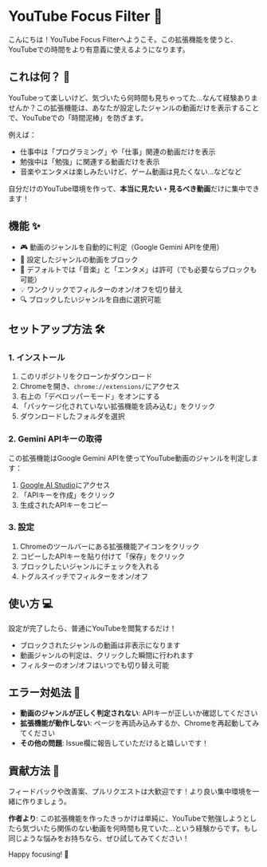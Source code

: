 # YouTube Focus Filter 🎯

こんにちは！YouTube Focus Filterへようこそ。この拡張機能を使うと、YouTubeでの時間をより有意義に使えるようになります。

## これは何？ 🤔

YouTubeって楽しいけど、気づいたら何時間も見ちゃってた...なんて経験ありませんか？この拡張機能は、あなたが設定したジャンルの動画だけを表示することで、YouTubeでの「時間泥棒」を防ぎます。

例えば：
- 仕事中は「プログラミング」や「仕事」関連の動画だけを表示
- 勉強中は「勉強」に関連する動画だけを表示
- 音楽やエンタメは楽しみたいけど、ゲーム動画は見たくない...などなど

自分だけのYouTube環境を作って、**本当に見たい・見るべき動画**だけに集中できます！

## 機能 ✨

- 🎮 動画のジャンルを自動的に判定（Google Gemini APIを使用）
- 🚫 設定したジャンルの動画をブロック
- 🎵 デフォルトでは「音楽」と「エンタメ」は許可（でも必要ならブロックも可能）
- 💡 ワンクリックでフィルターのオン/オフを切り替え
- 🔍 ブロックしたいジャンルを自由に選択可能

## セットアップ方法 🛠️

### 1. インストール

1. このリポジトリをクローンかダウンロード
2. Chromeを開き、`chrome://extensions/`にアクセス
3. 右上の「デベロッパーモード」をオンにする
4. 「パッケージ化されていない拡張機能を読み込む」をクリック
5. ダウンロードしたフォルダを選択

### 2. Gemini APIキーの取得

この拡張機能はGoogle Gemini APIを使ってYouTube動画のジャンルを判定します：

1. [Google AI Studio](https://aistudio.google.com/app/apikey)にアクセス
2. 「APIキーを作成」をクリック
3. 生成されたAPIキーをコピー

### 3. 設定

1. Chromeのツールバーにある拡張機能アイコンをクリック
2. コピーしたAPIキーを貼り付けて「保存」をクリック
3. ブロックしたいジャンルにチェックを入れる
4. トグルスイッチでフィルターをオン/オフ

## 使い方 💻

設定が完了したら、普通にYouTubeを閲覧するだけ！

- ブロックされたジャンルの動画は非表示になります
- 動画ジャンルの判定は、クリックした瞬間に行われます
- フィルターのオン/オフはいつでも切り替え可能

## エラー対処法 🔧

- **動画のジャンルが正しく判定されない**: APIキーが正しいか確認してください
- **拡張機能が動作しない**: ページを再読み込みするか、Chromeを再起動してみてください
- **その他の問題**: Issue欄に報告していただけると嬉しいです！

## 貢献方法 🤝

フィードバックや改善案、プルリクエストは大歓迎です！より良い集中環境を一緒に作りましょう。

**作者より**: この拡張機能を作ったきっかけは単純に、YouTubeで勉強しようとしたら気づいたら関係のない動画を何時間も見ていた...という経験からです。もし同じような悩みをお持ちなら、ぜひ試してみてください！

Happy focusing! 🚀
